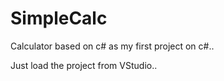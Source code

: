 # SimpleCalc
Calculator based on c# as my first project on c#..


Just load the project from VStudio..
